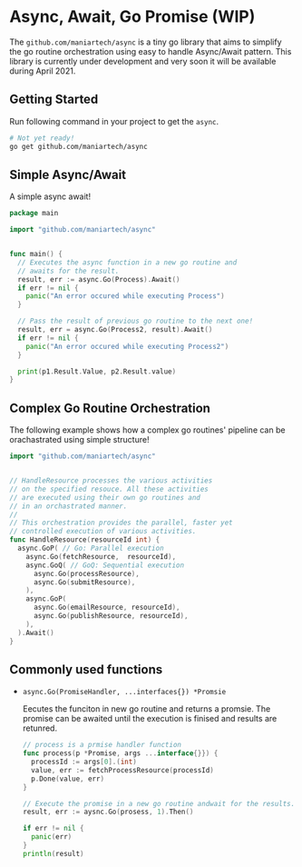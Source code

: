 # Async, Await, Go Promise (WIP)

The `github.com/maniartech/async` is a tiny go library that aims to simplify the go routine orchestration using easy to handle Async/Await pattern. This library is currently under development and very soon it will be available during April 2021.

## Getting Started

Run following command in your project to get the `async`.
```sh
# Not yet ready!
go get github.com/maniartech/async
```


## Simple Async/Await
A simple async await!
```go
package main

import "github.com/maniartech/async"


func main() {
  // Executes the async function in a new go routine and
  // awaits for the result.
  result, err := async.Go(Process).Await()
  if err != nil {
    panic("An error occured while executing Process")
  }

  // Pass the result of previous go routine to the next one!
  result, err = async.Go(Process2, result).Await()
  if err != nil {
    panic("An error occured while executing Process2")
  }

  print(p1.Result.Value, p2.Result.value)
}
```

## Complex Go Routine Orchestration

The following example shows how a complex go routines' pipeline can be orachastrated using simple structure!

```go
import "github.com/maniartech/async"


// HandleResource processes the various activities
// on the specified resouce. All these activities
// are executed using their own go routines and
// in an orchastrated manner.
//
// This orchestration provides the parallel, faster yet
// controlled execution of various activities.
func HandleResource(resourceId int) {
  async.GoP( // Go: Parallel execution
    async.Go(fetchResource,  resourceId),
    async.GoQ( // GoQ: Sequential execution
      async.Go(processResource),
      async.Go(submitResource),
    ),
    async.GoP(
      async.Go(emailResource, resourceId),
      async.Go(publishResource, resourceId),
    ),
  ).Await()
}
```

## Commonly used functions



* `async.Go(PromiseHandler, ...interfaces{}) *Promsie`

  Eecutes the funciton in new go routine and returns a promsie. The promise can be awaited until the execution is finised and results are retunred.

  ```go
  // process is a prmise handler function
  func process(p *Promise, args ...interface{}}) {
    processId := args[0].(int)
    value, err := fetchProcessResource(processId)
    p.Done(value, err)
  }

  // Execute the promise in a new go routine andwait for the results.
  result, err := aysnc.Go(prosess, 1).Then()

  if err != nil {
    panic(err)
  }
  println(result)
  ```
